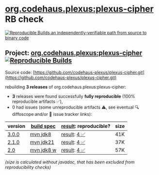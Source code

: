 [org.codehaus.plexus:plexus-cipher](https://central.sonatype.com/artifact/org.codehaus.plexus/plexus-cipher/versions) RB check
=======

[![Reproducible Builds](https://reproducible-builds.org/images/logos/rb.svg) an independently-verifiable path from source to binary code](https://reproducible-builds.org/)

## Project: [org.codehaus.plexus:plexus-cipher](https://central.sonatype.com/artifact/org.codehaus.plexus/plexus-cipher/versions) [![Reproducible Builds](https://img.shields.io/endpoint?url=https://raw.githubusercontent.com/jvm-repo-rebuild/reproducible-central/master/content/org/codehaus/plexus/plexus-cipher/badge.json)](https://github.com/jvm-repo-rebuild/reproducible-central/blob/master/content/org/codehaus/plexus/plexus-cipher/README.md)

Source code: [https://github.com/codehaus-plexus/plexus-cipher.git](https://github.com/codehaus-plexus/plexus-cipher.git)

rebuilding **3 releases** of org.codehaus.plexus:plexus-cipher:
- **3** releases were found successfully **fully reproducible** (100% reproducible artifacts :white_check_mark:),
- 0 had issues (some unreproducible artifacts :warning:, see eventual :mag: diffoscope and/or :memo: issue tracker links):

| version | [build spec](/BUILDSPEC.md) | [result](https://reproducible-builds.org/docs/jvm/): reproducible? | size |
| -- | --------- | ------ | -- |
| [3.0.0](https://central.sonatype.com/artifact/org.codehaus.plexus/plexus-cipher/3.0.0/pom) | [mvn jdk8](plexus-cipher-3.0.0.buildspec) | [result](plexus-cipher-3.0.0.buildinfo): [4 :white_check_mark: ](plexus-cipher-3.0.0.buildcompare) | 41K |
| [2.1.0](https://central.sonatype.com/artifact/org.codehaus.plexus/plexus-cipher/2.1.0/pom) | [mvn jdk21](plexus-cipher-2.1.0.buildspec) | [result](plexus-cipher-2.1.0.buildinfo): [4 :white_check_mark: ](plexus-cipher-2.1.0.buildcompare) | 37K |
| [2.0](https://central.sonatype.com/artifact/org.codehaus.plexus/plexus-cipher/2.0/pom) | [mvn jdk8 w](plexus-cipher-2.0.buildspec) | [result](plexus-cipher-2.0.buildinfo): [4 :white_check_mark: ](plexus-cipher-2.0.buildcompare) | 57K |

<i>(size is calculated without javadoc, that has been excluded from reproducibility checks)</i>
